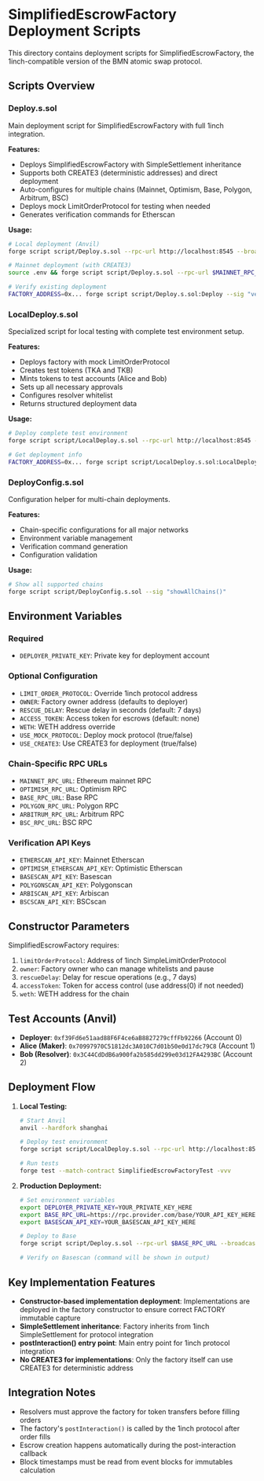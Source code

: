 # SimplifiedEscrowFactory Deployment Scripts

This directory contains deployment scripts for SimplifiedEscrowFactory, the 1inch-compatible version of the BMN atomic swap protocol.

## Scripts Overview

### Deploy.s.sol
Main deployment script for SimplifiedEscrowFactory with full 1inch integration.

**Features:**
- Deploys SimplifiedEscrowFactory with SimpleSettlement inheritance
- Supports both CREATE3 (deterministic addresses) and direct deployment
- Auto-configures for multiple chains (Mainnet, Optimism, Base, Polygon, Arbitrum, BSC)
- Deploys mock LimitOrderProtocol for testing when needed
- Generates verification commands for Etherscan

**Usage:**
```bash
# Local deployment (Anvil)
forge script script/Deploy.s.sol --rpc-url http://localhost:8545 --broadcast

# Mainnet deployment (with CREATE3)
source .env && forge script script/Deploy.s.sol --rpc-url $MAINNET_RPC_URL --broadcast

# Verify existing deployment
FACTORY_ADDRESS=0x... forge script script/Deploy.s.sol:Deploy --sig "verify()" --rpc-url $RPC_URL
```

### LocalDeploy.s.sol
Specialized script for local testing with complete test environment setup.

**Features:**
- Deploys factory with mock LimitOrderProtocol
- Creates test tokens (TKA and TKB)
- Mints tokens to test accounts (Alice and Bob)
- Sets up all necessary approvals
- Configures resolver whitelist
- Returns structured deployment data

**Usage:**
```bash
# Deploy complete test environment
forge script script/LocalDeploy.s.sol --rpc-url http://localhost:8545 --broadcast

# Get deployment info
FACTORY_ADDRESS=0x... forge script script/LocalDeploy.s.sol:LocalDeploy --sig "getDeployment()"
```

### DeployConfig.s.sol
Configuration helper for multi-chain deployments.

**Features:**
- Chain-specific configurations for all major networks
- Environment variable management
- Verification command generation
- Configuration validation

**Usage:**
```bash
# Show all supported chains
forge script script/DeployConfig.s.sol --sig "showAllChains()"
```

## Environment Variables

### Required
- `DEPLOYER_PRIVATE_KEY`: Private key for deployment account

### Optional Configuration
- `LIMIT_ORDER_PROTOCOL`: Override 1inch protocol address
- `OWNER`: Factory owner address (defaults to deployer)
- `RESCUE_DELAY`: Rescue delay in seconds (default: 7 days)
- `ACCESS_TOKEN`: Access token for escrows (default: none)
- `WETH`: WETH address override
- `USE_MOCK_PROTOCOL`: Deploy mock protocol (true/false)
- `USE_CREATE3`: Use CREATE3 for deployment (true/false)

### Chain-Specific RPC URLs
- `MAINNET_RPC_URL`: Ethereum mainnet RPC
- `OPTIMISM_RPC_URL`: Optimism RPC
- `BASE_RPC_URL`: Base RPC
- `POLYGON_RPC_URL`: Polygon RPC
- `ARBITRUM_RPC_URL`: Arbitrum RPC
- `BSC_RPC_URL`: BSC RPC

### Verification API Keys
- `ETHERSCAN_API_KEY`: Mainnet Etherscan
- `OPTIMISM_ETHERSCAN_API_KEY`: Optimistic Etherscan
- `BASESCAN_API_KEY`: Basescan
- `POLYGONSCAN_API_KEY`: Polygonscan
- `ARBISCAN_API_KEY`: Arbiscan
- `BSCSCAN_API_KEY`: BSCscan

## Constructor Parameters

SimplifiedEscrowFactory requires:
1. `limitOrderProtocol`: Address of 1inch SimpleLimitOrderProtocol
2. `owner`: Factory owner who can manage whitelists and pause
3. `rescueDelay`: Delay for rescue operations (e.g., 7 days)
4. `accessToken`: Token for access control (use address(0) if not needed)
5. `weth`: WETH address for the chain

## Test Accounts (Anvil)

- **Deployer**: `0xf39Fd6e51aad88F6F4ce6aB8827279cffFb92266` (Account 0)
- **Alice (Maker)**: `0x70997970C51812dc3A010C7d01b50e0d17dc79C8` (Account 1)
- **Bob (Resolver)**: `0x3C44CdDdB6a900fa2b585dd299e03d12FA4293BC` (Account 2)

## Deployment Flow

1. **Local Testing:**
   ```bash
   # Start Anvil
   anvil --hardfork shanghai
   
   # Deploy test environment
   forge script script/LocalDeploy.s.sol --rpc-url http://localhost:8545 --broadcast
   
   # Run tests
   forge test --match-contract SimplifiedEscrowFactoryTest -vvv
   ```

2. **Production Deployment:**
   ```bash
   # Set environment variables
   export DEPLOYER_PRIVATE_KEY=YOUR_PRIVATE_KEY_HERE
   export BASE_RPC_URL=https://rpc.provider.com/base/YOUR_API_KEY_HERE
   export BASESCAN_API_KEY=YOUR_BASESCAN_API_KEY_HERE
   
   # Deploy to Base
   forge script script/Deploy.s.sol --rpc-url $BASE_RPC_URL --broadcast
   
   # Verify on Basescan (command will be shown in output)
   ```

## Key Implementation Features

- **Constructor-based implementation deployment**: Implementations are deployed in the factory constructor to ensure correct FACTORY immutable capture
- **SimpleSettlement inheritance**: Factory inherits from 1inch SimpleSettlement for protocol integration
- **postInteraction() entry point**: Main entry point for 1inch protocol integration
- **No CREATE3 for implementations**: Only the factory itself can use CREATE3 for deterministic address

## Integration Notes

- Resolvers must approve the factory for token transfers before filling orders
- The factory's `postInteraction()` is called by the 1inch protocol after order fills
- Escrow creation happens automatically during the post-interaction callback
- Block timestamps must be read from event blocks for immutables calculation
